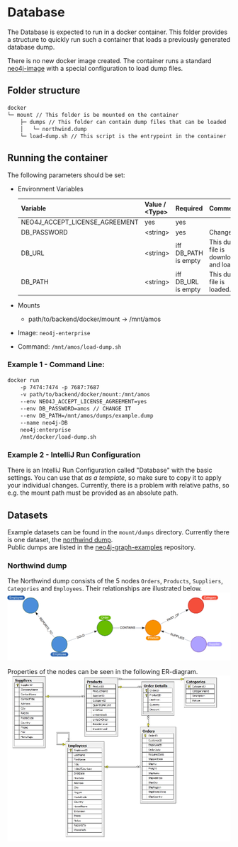 # Database

The Database is expected to run in a docker container. This folder provides a structure to quickly run such a container
that loads a previously generated database dump.

There is no new docker image created. The container runs a standard [neo4j-image](https://hub.docker.com/_/neo4j/) with
a special configuration to load dump files.

## Folder structure

```
docker
└─ mount // This folder is be mounted on the container
    ├─ dumps // This folder can contain dump files that can be loaded
    │   └─ northwind.dump  
    └─ load-dump.sh // This script is the entrypoint in the container  
```

## Running the container

The following parameters should be set:

- Environment Variables

  | Variable | Value / \<Type> | Required | Comment |
  |---|---|---|---|
  | NEO4J_ACCEPT_LICENSE_AGREEMENT | yes             | yes                 |                                          |
  | DB_PASSWORD                    | \<string>       | yes                 | Change it!                               |
  | DB_URL                         | \<string>       | iff DB_PATH is empty | This dump-file is downloaded and loaded. |
  | DB_PATH                        | \<string>       | iff DB_URL is empty  | This dump-file is loaded.                |

- Mounts
  - path/to/backend/docker/mount -> /mnt/amos
- Image: `neo4j-enterprise`
- Command: `/mnt/amos/load-dump.sh`

### Example 1 - Command Line:
```
docker run 
    -p 7474:7474 -p 7687:7687 
    -v path/to/backend/docker/mount:/mnt/amos
    --env NEO4J_ACCEPT_LICENSE_AGREEMENT=yes
    --env DB_PASSWORD=amos // CHANGE IT
    --env DB_PATH=/mnt/amos/dumps/example.dump
    --name neo4j-DB 
    neo4j:enterprise 
    /mnt/docker/load-dump.sh
```

### Example 2 - IntelliJ Run Configuration
There is an IntelliJ Run Configuration called "Database" with the basic settings.
You can use that *as a template*, so make sure to copy it to apply your individual changes.
Currently, there is a problem with relative paths, so e.g. the mount path must be provided as an absolute path.

## Datasets
Example datasets can be found in the `mount/dumps` directory.
Currently there is one dataset, the [northwind dump](#northwind-dump).  
Public dumps are listed in the [neo4j-graph-examples](https://github.com/neo4j-graph-examples) repository.

### Northwind dump
The Northwind  dump consists of the 5 nodes `Orders`, `Products`, `Suppliers`, `Categories` and `Employees`. Their relationships are illustrated below.
![northwind-graph](northwind-graph.png)

Properties of the nodes can be seen in the following ER-diagram.
![northwind-er-diagram](northwind-ER-diagram.png)
